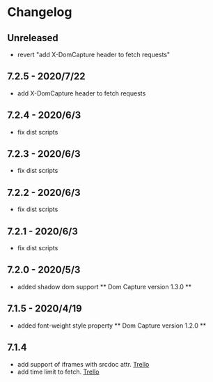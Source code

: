 
# Changelog

## Unreleased

- revert "add X-DomCapture header to fetch requests"

## 7.2.5 - 2020/7/22

- add X-DomCapture header to fetch requests

## 7.2.4 - 2020/6/3

- fix dist scripts

## 7.2.3 - 2020/6/3

- fix dist scripts

## 7.2.2 - 2020/6/3

- fix dist scripts

## 7.2.1 - 2020/6/3

- fix dist scripts

 ## 7.2.0 - 2020/5/3

- added shadow dom support ** Dom Capture version 1.3.0 ** 

 ## 7.1.5 - 2020/4/19

- added font-weight style property ** Dom Capture version 1.2.0 ** 

## 7.1.4

- add support of iframes with srcdoc attr. [Trello](https://trello.com/c/LgVKNT5Y/196-iframe-srcdoc-attribute-not-supported-in-dom-snapshot-and-dom-capture)
- add time limit to fetch. [Trello](https://trello.com/c/wL1UaMT8/231-dom-capture-fetches-are-not-time-limited)
